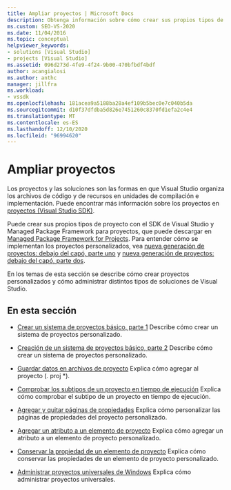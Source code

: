 ```yaml
---
title: Ampliar proyectos | Microsoft Docs
description: Obtenga información sobre cómo crear sus propios tipos de proyecto personalizados en el SDK de Visual Studio y cómo administrar distintos tipos de soluciones de Visual Studio.
ms.custom: SEO-VS-2020
ms.date: 11/04/2016
ms.topic: conceptual
helpviewer_keywords:
- solutions [Visual Studio]
- projects [Visual Studio]
ms.assetid: 096d273d-4fe9-4f24-9b00-470bfbdf4bdf
author: acangialosi
ms.author: anthc
manager: jillfra
ms.workload:
- vssdk
ms.openlocfilehash: 181acea9a5188ba28a4ef109b5bec0e7c040b5da
ms.sourcegitcommit: d10f37dfdba5d826e7451260c8370fd1efa2c4e4
ms.translationtype: MT
ms.contentlocale: es-ES
ms.lasthandoff: 12/10/2020
ms.locfileid: "96994620"
---
```

# <a name="extend-projects"></a>Ampliar proyectos
Los proyectos y las soluciones son las formas en que Visual Studio organiza los archivos de código y de recursos en unidades de compilación e implementación. Puede encontrar más información sobre los proyectos en [proyectos (Visual Studio SDK)](../extensibility/extending-projects.md).

 Puede crear sus propios tipos de proyecto con el SDK de Visual Studio y Managed Package Framework para proyectos, que puede descargar en [Managed Package Framework for Projects](https://github.com/tunnelvisionlabs/MPFProj10). Para entender cómo se implementan los proyectos personalizados, vea [nueva generación de proyectos: debajo del capó, parte uno](../extensibility/internals/new-project-generation-under-the-hood-part-one.md) y [nueva generación de proyectos: debajo del capó, parte dos](../extensibility/internals/new-project-generation-under-the-hood-part-two.md).

 En los temas de esta sección se describe cómo crear proyectos personalizados y cómo administrar distintos tipos de soluciones de Visual Studio.

## <a name="in-this-section"></a>En esta sección
- [Crear un sistema de proyectos básico, parte 1](../extensibility/creating-a-basic-project-system-part-1.md) Describe cómo crear un sistema de proyectos personalizado.

- [Creación de un sistema de proyectos básico, parte 2](../extensibility/creating-a-basic-project-system-part-2.md) Describe cómo crear un sistema de proyectos personalizado.

- [Guardar datos en archivos de proyecto](../extensibility/saving-data-in-project-files.md) Explica cómo agregar al proyecto (<em>.</em> proj *).

- [Comprobar los subtipos de un proyecto en tiempo de ejecución](../extensibility/verifying-subtypes-of-a-project-at-run-time.md) Explica cómo comprobar el subtipo de un proyecto en tiempo de ejecución.

- [Agregar y quitar páginas de propiedades](../extensibility/adding-and-removing-property-pages.md) Explica cómo personalizar las páginas de propiedades del proyecto personalizado.

- [Agregar un atributo a un elemento de proyecto](../extensibility/adding-an-attribute-to-a-project-item.md) Explica cómo agregar un atributo a un elemento de proyecto personalizado.

- [Conservar la propiedad de un elemento de proyecto](../extensibility/persisting-the-property-of-a-project-item.md) Explica cómo conservar las propiedades de un elemento de proyecto personalizado.

- [Administrar proyectos universales de Windows](../extensibility/managing-universal-windows-projects.md) Explica cómo administrar proyectos universales.
